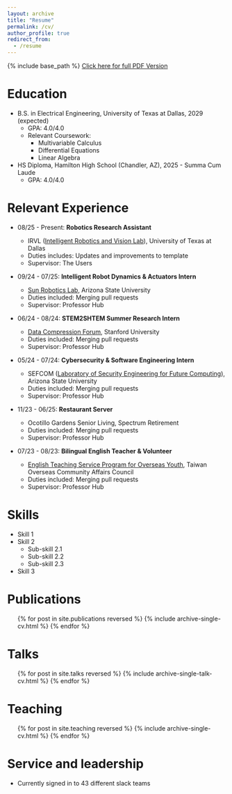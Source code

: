```yaml
---
layout: archive
title: "Resume"
permalink: /cv/
author_profile: true
redirect_from:
  - /resume
---
```


{% include base_path %}
<a href="http://alexhuang1029.github.io/files/Alex S. Huang - Resume.pdf" target="_blank">Click here for full PDF Version</a>

Education
======
* B.S. in Electrical Engineering, University of Texas at Dallas, 2029 (expected)
  * GPA: 4.0/4.0
  * Relevant Coursework:
    * Multivariable Calculus
    * Differential Equations
    * Linear Algebra
* HS Diploma, Hamilton High School (Chandler, AZ), 2025 - Summa Cum Laude
  * GPA: 4.0/4.0

Relevant Experience
======
* 08/25 - Present: __Robotics Research Assistant__
  * IRVL ([Intelligent Robotics and Vision Lab](https://www.google.com/url?sa=t&source=web&rct=j&opi=89978449&url=https://labs.utdallas.edu/irvl/&ved=2ahUKEwi6stTgwp2QAxWyL1kFHb8mL88QFnoECAwQAQ&usg=AOvVaw1zrwUEGjprGkUaoCb-__YH])),  University of Texas at Dallas
  * Duties includes: Updates and improvements to template
  * Supervisor: The Users

* 09/24 - 07/25: __Intelligent Robot Dynamics & Actuators Intern__
  * [Sun Robotics Lab]("https://sunrobotics.lab.asu.edu/"), Arizona State University
  * Duties included: Merging pull requests
  * Supervisor: Professor Hub

* 06/24 - 08/24: __STEM2SHTEM Summer Research Intern__
  * [Data Compression Forum]("https://compression.stanford.edu/"), Stanford University
  * Duties included: Merging pull requests
  * Supervisor: Professor Hub

* 05/24 - 07/24: __Cybersecurity & Software Engineering Intern__
  * SEFCOM ([Laboratory of Security Engineering for Future Computing]("https://sefcom.asu.edu/")), Arizona State University
  * Duties included: Merging pull requests
  * Supervisor: Professor Hub

* 11/23 - 06/25: __Restaurant Server__
  * Ocotillo Gardens Senior Living, Spectrum Retirement
  * Duties included: Merging pull requests
  * Supervisor: Professor Hub

* 07/23 - 08/23: __Bilingual English Teacher & Volunteer__
  * [English Teaching Service Program for Overseas Youth]("https://www.ocac.gov.tw/OCAC/Eng/Pages/List.aspx?nodeid=7849"), Taiwan Overseas Community Affairs Council
  * Duties included: Merging pull requests
  * Supervisor: Professor Hub
  
Skills
======
* Skill 1
* Skill 2
  * Sub-skill 2.1
  * Sub-skill 2.2
  * Sub-skill 2.3
* Skill 3

Publications
======
  <ul>{% for post in site.publications reversed %}
    {% include archive-single-cv.html %}
  {% endfor %}</ul>
  
Talks
======
  <ul>{% for post in site.talks reversed %}
    {% include archive-single-talk-cv.html  %}
  {% endfor %}</ul>
  
Teaching
======
  <ul>{% for post in site.teaching reversed %}
    {% include archive-single-cv.html %}
  {% endfor %}</ul>
  
Service and leadership
======
* Currently signed in to 43 different slack teams
